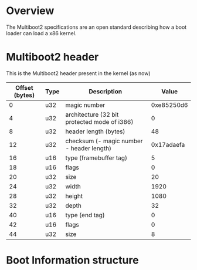 # Overview
The Multiboot2 specifications are an open standard describing how a boot loader can load a x86 kernel.

# Multiboot2 header
This is the Multiboot2 header present in the kernel (as now)

| Offset (bytes)    | Type | Description                                   | Value         |
| ----------------- | ---- | --------------------------------------------- | ------------- |
| 0                 | u32  | magic number                                  | 0xe85250d6    |
| 4                 | u32  | architecture  (32 bit protected mode of i386) | 0             |
| 8                 | u32  | header length (bytes)                         | 48            |
| 12                | u32  | checksum (- magic number - header length)     | 0x17adaefa    |
| 16                | u16  | type (framebuffer tag)                        | 5             |
| 18                | u16  | flags                                         | 0             |
| 20                | u32  | size                                          | 20            |
| 24                | u32  | width                                         | 1920          |
| 28                | u32  | height                                        | 1080          |
| 32                | u32  | depth                                         | 32            |
| 40                | u16  | type (end tag)                                | 0             |
| 42                | u16  | flags                                         | 0             |
| 44                | u32  | size                                          | 8             |

# Boot Information structure